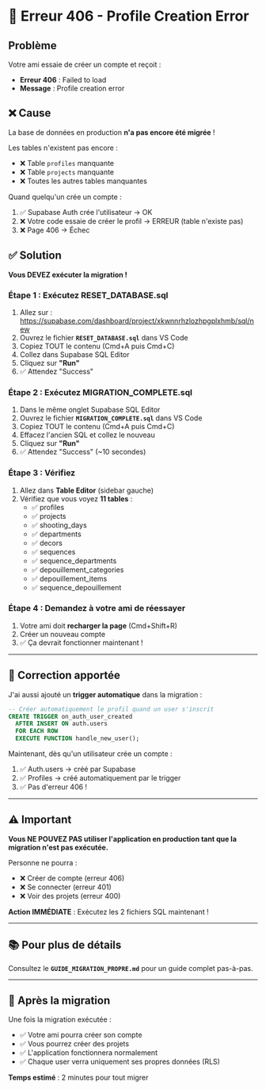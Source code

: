 # 🚨 Erreur 406 - Profile Creation Error

## Problème

Votre ami essaie de créer un compte et reçoit :
- **Erreur 406** : Failed to load
- **Message** : Profile creation error

## ❌ Cause

La base de données en production **n'a pas encore été migrée** !

Les tables n'existent pas encore :
- ❌ Table `profiles` manquante
- ❌ Table `projects` manquante
- ❌ Toutes les autres tables manquantes

Quand quelqu'un crée un compte :
1. ✅ Supabase Auth crée l'utilisateur → OK
2. ❌ Votre code essaie de créer le profil → ERREUR (table n'existe pas)
3. ❌ Page 406 → Échec

## ✅ Solution

**Vous DEVEZ exécuter la migration !**

### Étape 1 : Exécutez RESET_DATABASE.sql

1. Allez sur : https://supabase.com/dashboard/project/xkwnnrhzlozhpgplxhmb/sql/new
2. Ouvrez le fichier **`RESET_DATABASE.sql`** dans VS Code
3. Copiez TOUT le contenu (Cmd+A puis Cmd+C)
4. Collez dans Supabase SQL Editor
5. Cliquez sur **"Run"**
6. ✅ Attendez "Success"

### Étape 2 : Exécutez MIGRATION_COMPLETE.sql

1. Dans le même onglet Supabase SQL Editor
2. Ouvrez le fichier **`MIGRATION_COMPLETE.sql`** dans VS Code
3. Copiez TOUT le contenu (Cmd+A puis Cmd+C)
4. Effacez l'ancien SQL et collez le nouveau
5. Cliquez sur **"Run"**
6. ✅ Attendez "Success" (~10 secondes)

### Étape 3 : Vérifiez

1. Allez dans **Table Editor** (sidebar gauche)
2. Vérifiez que vous voyez **11 tables** :
   - ✅ profiles
   - ✅ projects
   - ✅ shooting_days
   - ✅ departments
   - ✅ decors
   - ✅ sequences
   - ✅ sequence_departments
   - ✅ depouillement_categories
   - ✅ depouillement_items
   - ✅ sequence_depouillement

### Étape 4 : Demandez à votre ami de réessayer

1. Votre ami doit **recharger la page** (Cmd+Shift+R)
2. Créer un nouveau compte
3. ✅ Ça devrait fonctionner maintenant !

---

## 🔧 Correction apportée

J'ai aussi ajouté un **trigger automatique** dans la migration :

```sql
-- Créer automatiquement le profil quand un user s'inscrit
CREATE TRIGGER on_auth_user_created
  AFTER INSERT ON auth.users
  FOR EACH ROW
  EXECUTE FUNCTION handle_new_user();
```

Maintenant, dès qu'un utilisateur crée un compte :
1. ✅ Auth.users → créé par Supabase
2. ✅ Profiles → créé automatiquement par le trigger
3. ✅ Pas d'erreur 406 !

---

## ⚠️ Important

**Vous NE POUVEZ PAS utiliser l'application en production tant que la migration n'est pas exécutée.**

Personne ne pourra :
- ❌ Créer de compte (erreur 406)
- ❌ Se connecter (erreur 401)
- ❌ Voir des projets (erreur 400)

**Action IMMÉDIATE** : Exécutez les 2 fichiers SQL maintenant !

---

## 📚 Pour plus de détails

Consultez le **`GUIDE_MIGRATION_PROPRE.md`** pour un guide complet pas-à-pas.

---

## 🎉 Après la migration

Une fois la migration exécutée :
- ✅ Votre ami pourra créer son compte
- ✅ Vous pourrez créer des projets
- ✅ L'application fonctionnera normalement
- ✅ Chaque user verra uniquement ses propres données (RLS)

**Temps estimé** : 2 minutes pour tout migrer
